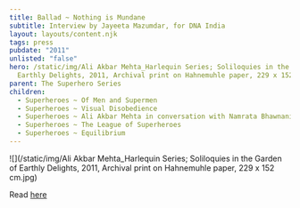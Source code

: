 ```yaml
---
title: Ballad ~ Nothing is Mundane
subtitle: Interview by Jayeeta Mazumdar, for DNA India
layout: layouts/content.njk
tags: press
pubdate: "2011"
unlisted: "false"
hero: /static/img/Ali Akbar Mehta_Harlequin Series; Soliloquies in the Garden of
  Earthly Delights, 2011, Archival print on Hahnemuhle paper, 229 x 152 cm.jpg
parent: The Superhero Series
children:
  - Superheroes ~ Of Men and Supermen
  - Superheroes ~ Visual Disobedience
  - Superheroes ~ Ali Akbar Mehta in conversation with Namrata Bhawnani
  - Superheroes ~ The League of Superheroes
  - Superheroes ~ Equilibrium
---
```

![](/static/img/Ali Akbar Mehta_Harlequin Series; Soliloquies in the Garden of Earthly Delights, 2011, Archival print on Hahnemuhle paper, 229 x 152 cm.jpg)

Read [here](https://www.dnaindia.com/lifestyle/report-nothing-is-mundane-artist-ali-akbar-mehta-1589362?fbclid=IwAR1Vm3gz-7aevExVTjPriba0w0AcKOKInMnAhabUAx2hCz37oU3w1_ydMno)
